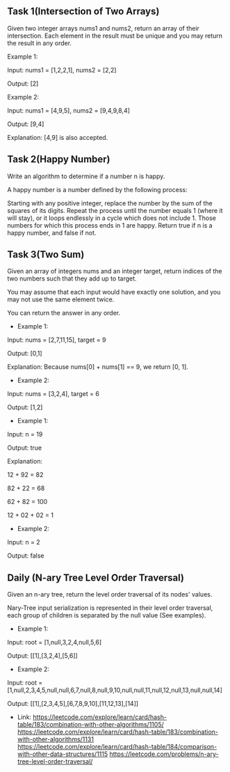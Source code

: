 ## Task 1(Intersection of Two Arrays)

Given two integer arrays nums1 and nums2, return an array of their intersection. Each element in the result must be unique and you may return the result in any order.

Example 1:

Input: nums1 = [1,2,2,1], nums2 = [2,2]

Output: [2]

Example 2:

Input: nums1 = [4,9,5], nums2 = [9,4,9,8,4]

Output: [9,4]

Explanation: [4,9] is also accepted.

## Task 2(Happy Number)

Write an algorithm to determine if a number n is happy.

A happy number is a number defined by the following process:

Starting with any positive integer, replace the number by the sum of the squares of its digits.
Repeat the process until the number equals 1 (where it will stay), or it loops endlessly in a cycle which does not include 1.
Those numbers for which this process ends in 1 are happy.
Return true if n is a happy number, and false if not.

## Task 3(Two Sum)

Given an array of integers nums and an integer target, return indices of the two numbers such that they add up to target.

You may assume that each input would have exactly one solution, and you may not use the same element twice.

You can return the answer in any order.

* Example 1:

Input: nums = [2,7,11,15], target = 9

Output: [0,1]

Explanation: Because nums[0] + nums[1] == 9, we return [0, 1].

* Example 2:

Input: nums = [3,2,4], target = 6

Output: [1,2]


* Example 1:

Input: n = 19

Output: true

Explanation:

12 + 92 = 82

82 + 22 = 68

62 + 82 = 100

12 + 02 + 02 = 1

* Example 2:

Input: n = 2

Output: false


## Daily (N-ary Tree Level Order Traversal)

Given an n-ary tree, return the level order traversal of its nodes' values.

Nary-Tree input serialization is represented in their level order traversal, each group of children is separated by the null value (See examples).

* Example 1:

Input: root = [1,null,3,2,4,null,5,6]

Output: [[1],[3,2,4],[5,6]]

* Example 2:

Input: root = [1,null,2,3,4,5,null,null,6,7,null,8,null,9,10,null,null,11,null,12,null,13,null,null,14]

Output: [[1],[2,3,4,5],[6,7,8,9,10],[11,12,13],[14]]

* Link:
https://leetcode.com/explore/learn/card/hash-table/183/combination-with-other-algorithms/1105/ 
https://leetcode.com/explore/learn/card/hash-table/183/combination-with-other-algorithms/1131 
https://leetcode.com/explore/learn/card/hash-table/184/comparison-with-other-data-structures/1115
https://leetcode.com/problems/n-ary-tree-level-order-traversal/  